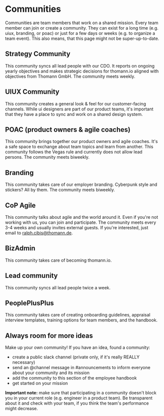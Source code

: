 # Communities

Communities are team members that work on a shared mission. Every team member can join or create a community. They can exist for a long time (e.g. uiux, branding, or poac) or just for a few days or weeks (e.g. to organize a team event). This also means, that this page might not be super-up-to-date.

## Strategy Community

This community syncs all lead people with our CDO. It reports on ongoing yearly objectives and makes strategic decisions for thomann.io aligned with objectives from Thomann GmbH. The community meets weekly.

## UIUX Community

This community creates a general look & feel for our customer-facing channels. While ui designers are part of our product teams, it's important that they have a place to sync and work on a shared design system.

## POAC (product owners & agile coaches)

This community brings together our product owners and agile coaches. It's a safe space to exchange about team topics and learn from another. This community follows the Vegas rule and currently does not allow lead persons. The community meets biweekly.

## Branding

This community takes care of our employer branding. Cyberpunk style and stickers? All by them. The community meets biweekly.

## CoP Agile

This community talks about agile and the world around it. Even if you're not working with us, you can join and participate. The community meets every 3-4 weeks and usually invites external guests. If you're interested, just email to ralph.cibis@thomann.de.

## BizAdmin

This community takes care of becoming thomann.io.

## Lead community

This community syncs all lead people twice a week.

## PeoplePlusPlus

This community takes care of creating onboarding guidelines, appraisal interview templates, training options for team members, and the handbook.

## Always room for more ideas

Make up your own community! If you have an idea, found a community:

- create a public slack channel (private only, if it's really REALLY necessary)
- send an @channel message in #announcements to inform everyone about your community and its mission
- add the community to this section of the employee handbook
- get started on your mission

**Important note:** make sure that participating in a community doesn't block you in your current role (e.g. engineer in a product team). Be transparent about it and check with your team, if you think the team's performance might decrease.
